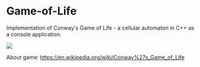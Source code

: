 # Game-of-Life
Implementation of Conway's Game of Life - a cellular automaton in C++ as a console application.

![](https://upload.wikimedia.org/wikipedia/commons/e/e5/Gospers_glider_gun.gif)

About game:
https://en.wikipedia.org/wiki/Conway%27s_Game_of_Life
